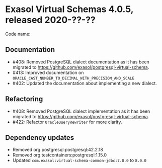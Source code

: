 # Exasol Virtual Schemas 4.0.5, released 2020-??-??

Code name: 

## Documentation

* #408: Removed PostgreSQL dialect documentation as it has been migrated to https://github.com/exasol/postgresql-virtual-schema.
* #413: Improved documentation on `ORACLE_CAST_NUMBER_TO_DECIMAL_WITH_PRECISION_AND_SCALE`
* #402: Updated the documentation about implementing a new dialect.

## Refactoring

* #408: Removed PostgreSQL dialect implementation as it has been migrated to https://github.com/exasol/postgresql-virtual-schema.
* #422: Refactor `OracleQueryRewriter` for more clarity.

## Dependency updates

* Removed org.postgresql:postgresql:42.2.18
* Removed org.testcontainers:postgresql:1.15.0
* Updated `com.exasol:virtual-schema-common-jdbc:7.0.0` to `8.0.0`

